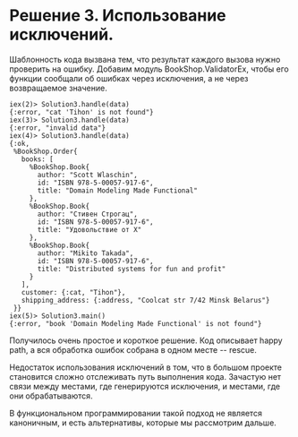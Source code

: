 # Решение 3. Использование исключений.

Шаблонность кода вызвана тем, что результат каждого вызова нужно проверить на ошибку. Добавим модуль BookShop.ValidatorEx, чтобы его функции сообщали об ошибках через исключения, а не через возвращаемое значение.

```elixir-iex
iex(2)> Solution3.handle(data)
{:error, "cat 'Tihon' is not found"}
iex(3)> Solution3.handle(data)
{:error, "invalid data"}
iex(4)> Solution3.handle(data)
{:ok,
 %BookShop.Order{ 
   books: [
     %BookShop.Book{
       author: "Scott Wlaschin",
       id: "ISBN 978-5-00057-917-6",
       title: "Domain Modeling Made Functional"
     },
     %BookShop.Book{
       author: "Стивен Строгац",
       id: "ISBN 978-5-00057-917-6",
       title: "Удовольствие от Х"
     },
     %BookShop.Book{
       author: "Mikito Takada",
       id: "ISBN 978-5-00057-917-6",
       title: "Distributed systems for fun and profit"
     }
   ],
   customer: {:cat, "Tihon"},
   shipping_address: {:address, "Coolcat str 7/42 Minsk Belarus"}
 }}
iex(5)> Solution3.main()
{:error, "book 'Domain Modeling Made Functional' is not found"}
```

Получилось очень простое и короткое решение. Код описывает happy path, а вся обработка ошибок собрана в одном месте -- rescue.

Недостаток использования исключений в том, что в большом проекте становится сложно отслеживать путь выполнения кода. Зачастую нет связи между местами, где генерируются исключения, и местами, где они обрабатываются. 

В функциональном программировании такой подход не является каноничным, и есть альтернативы, которые мы рассмотрим дальше.
